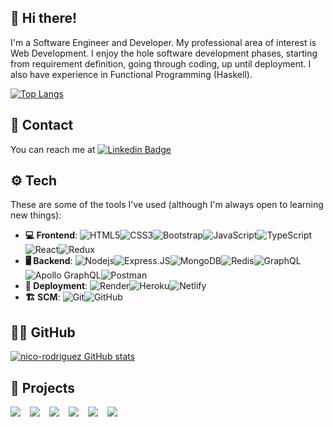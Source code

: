 ## :wave: Hi there!

I'm a Software Engineer and Developer. My professional area of interest is Web Development. I enjoy the hole software development phases, starting from requirement definition, going through coding, up until deployment. I also have experience in Functional Programming (Haskell).

[![Top Langs](https://github-readme-stats.vercel.app/api/top-langs/?username=nico-rodriguez&theme=dracula&layout=compact&exclude_repo=ipln-lab,tesis-grado,aa2019-lab1,aa2019-lab2,aa2019-lab3,aa2019-lab4,aa2019-lab5,prolog-examples,molinolog,ae-2018,hasochism,red-black-tree-haskell,AspectAGExamples,type-safe-avl-examples)](https://github.com/anuraghazra/github-readme-stats)

## :speech_balloon: Contact

You can reach me at [![Linkedin Badge](https://img.shields.io/badge/-marco‒nicolas‒rodriguez-blue?style=plastic&logo=Linkedin&logoColor=white&link=https://www.linkedin.com/in/marco-nicolas-rodriguez/)](https://www.linkedin.com/in/marco-nicolas-rodriguez/)

## :gear: Tech

These are some of the tools I've used (although I'm always open to learning new things):

- **:computer: Frontend**: ![HTML5](https://img.shields.io/badge/-HTML5-E34F26?style=plastic&logo=html5&logoColor=white)![CSS3](https://img.shields.io/badge/-CSS3-1572B6?style=plastic&logo=css3)![Bootstrap](https://img.shields.io/badge/-Bootstrap-563D7C?style=plastic&logo=bootstrap)![JavaScript](https://img.shields.io/badge/-JavaScript-black?style=plastic&logo=javascript)![TypeScript](https://img.shields.io/badge/-TypeScript-007ACC?style=plastic&logo=typescript)![React](https://img.shields.io/badge/-React-black?style=plastic&logo=react)![Redux](https://img.shields.io/badge/-Redux-764abc?style=plastic&logo=redux)
- **:desktop_computer: Backend**: ![Nodejs](https://img.shields.io/badge/-Nodejs-black?style=plastic&logo=Node.js)![Express.JS](https://img.shields.io/badge/-Express.JS-c7b198?style=plastic&logo=Express.JS)![MongoDB](https://img.shields.io/badge/-MongoDB-black?style=plastic&logo=mongodb)![Redis](https://img.shields.io/badge/-Redis-black?style=plastic&logo=Redis)![GraphQL](https://img.shields.io/badge/-GraphQL-E10098?style=plastic&logo=graphql)![Apollo GraphQL](https://img.shields.io/badge/-Apollo%20GraphQL-311C87?style=plastic&logo=apollo-graphql)![Postman](https://img.shields.io/badge/Postman-black?style=plastic&logo=postman)
- **:rocket: Deployment**: ![Render](https://img.shields.io/badge/-Render-424c55?style=plastic&logo=render)![Heroku](https://img.shields.io/badge/-Heroku-430098?style=plastic&logo=heroku)![Netlify](https://img.shields.io/badge/-Netlify-054861?style=plastic&logo=netlify)
- **:building_construction: SCM**: ![Git](https://img.shields.io/badge/-Git-black?style=plastic&logo=git)![GitHub](https://img.shields.io/badge/-GitHub-181717?style=plastic&logo=github)

## :man_technologist: GitHub

[![nico-rodriguez GitHub stats](https://github-readme-stats.vercel.app/api?username=nico-rodriguez&theme=dracula&hide=contribs&count_private=true&show_icons=true)](https://github.com/nico-rodriguez)

## :notebook_with_decorative_cover: Projects

<div style="display: flex; gap: 15px; flex-wrap: wrap;">
  <a href="https://github.com/nico-rodriguez/type-safe-avl">
  	<img align="center" src="https://github-readme-stats.vercel.app/api/pin/?username=nico-rodriguez&repo=type-safe-avl&theme=dracula" />
	</a>
  <a href="https://github.com/nico-rodriguez/full-stack-developer-devChallenges">
  	<img align="center" src="https://github-readme-stats.vercel.app/api/pin/?username=nico-rodriguez&repo=full-stack-developer-devChallenges&theme=dracula&hide=stars" />
	</a>
  <a href="https://github.com/nico-rodriguez/front-end-developer-devChallenges">
  	<img align="center" src="https://github-readme-stats.vercel.app/api/pin/?username=nico-rodriguez&repo=front-end-developer-devChallenges&theme=dracula&hide=stars" />
	</a>
  <a href="https://github.com/nico-rodriguez/responsive-web-developer-devChallenges">
  	<img align="center" src="https://github-readme-stats.vercel.app/api/pin/?username=nico-rodriguez&repo=responsive-web-developer-devChallenges&theme=dracula&hide=stars" />
	</a>
	<a href="https://github.com/nico-rodriguez/chat-cli">
  	<img align="center" src="https://github-readme-stats.vercel.app/api/pin/?username=nico-rodriguez&repo=chat-cli&theme=dracula&hide=stars" />
	</a>
  <a href="https://github.com/nico-rodriguez/frontend-mentor-challenges">
  	<img align="center" src="https://github-readme-stats.vercel.app/api/pin/?username=nico-rodriguez&repo=frontend-mentor-challenges&theme=dracula&hide=stars" />
	</a>
</div>
